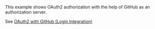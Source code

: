 This example shows OAuth2 authorization with the help of GitHub as an authorization server.

See [OAuth2 with GitHub (Login Integration)](https://www.membrane-api.io/tutorials/oauth2/oauth2-github.html)